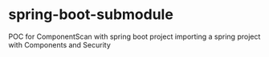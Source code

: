 # spring-boot-submodule
POC for ComponentScan with spring boot project importing a spring project with Components and Security

